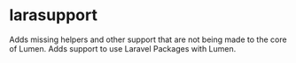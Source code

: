 # larasupport
Adds missing helpers and other support that are not being made to the core of Lumen. Adds support to use Laravel Packages with Lumen.
